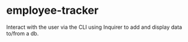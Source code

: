 # employee-tracker
Interact with the user via the CLI using Inquirer to add and display data to/from a db. 
